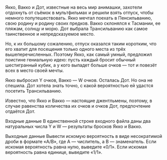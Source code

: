 Якко, Вакко и Дот, известные на весь мир анимашки, захотели отдохнуть от съёмок в мультфильмах и решили взять отпуск, чтобы немного попутешествовать. Якко мечтал поехать в Пенсильванию, свою родину и родину своих предков. Вакко склонялся к Тасмании, ее пляжам, солнцу и морю. Дот выбрала Трансильванию как самое таинственное и непредсказуемое место.

Но, к их большому сожалению, отпуск оказался таким коротким, что его хватит для посещения только одного места из трёх вышеперечисленных. Поэтому Якко, как самый умный, предложил поистине гениальную идею: пусть каждый бросит обычный шестигранный кубик, а у кого выпадет больше очков — тот и повезёт всех в место своей мечты.

Якко выбросил Y очков, Вакко — W очков. Осталась Дот. Но она не спешила. Дот хотела знать точно, с какой вероятностью ей удастся посетить Трансильванию.

Известно, что Якко и Вакко — настоящие джентльмены, поэтому, в случае равенства количества их очков и очков Дот, предпочтение отдаётся Дот.

Входные данные
В единственной строке входного файла даны два натуральных числа Y и W — результаты бросков Якко и Вакко.

Выходные данные
Вывести искомую вероятность в виде несократимой дроби в формате «A/B», где A — числитель, а B — знаменатель. Если искомая вероятность равна нулю, выведите «0/1». Если искомая вероятность равна единице, выведите «1/1».